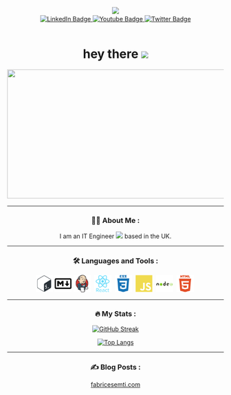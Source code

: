 <!--
https://www.sitepoint.com/github-profile-readme/
-->
<div id="whole-thing" align="center">  
  <div id="header">  
    <img src="https://media.giphy.com/media/jdPMeyv9rn0hZHh8n9/giphy.gif" width="100"/>
  </div>
  <div id="badges">
    <a href="https://www.linkedin.com/in/fabricesemti/">
      <img src="https://img.shields.io/badge/LinkedIn-blue?style=for-the-badge&logo=linkedin&logoColor=white" alt="LinkedIn Badge"/>
    </a>
    <a href="https://www.youtube.com/channel/UCgAdlwicjnjAXItHOSJMtpA">
      <img src="https://img.shields.io/badge/YouTube-red?style=for-the-badge&logo=youtube&logoColor=white" alt="Youtube Badge"/>
    </a>
    <a href="https://twitter.com/FabriceSemti">
      <img src="https://img.shields.io/badge/Twitter-blue?style=for-the-badge&logo=twitter&logoColor=white" alt="Twitter Badge"/>
    </a>
  </div>
  <img src="https://komarev.com/ghpvc/?username=fabricesemti80&style=flat-square&color=blue" alt=""/>
   <h1>
  hey there
  <img src="https://media.giphy.com/media/hvRJCLFzcasrR4ia7z/giphy.gif" width="30px"/>
</h1>
  <div >
  <img src="https://media.giphy.com/media/dWesBcTLavkZuG35MI/giphy.gif" width="600" height="300"/>
</div>
  
  ---
### :man_technologist: About Me :
  I am an IT Engineer <img src="https://media.giphy.com/media/WUlplcMpOCEmTGBtBW/giphy.gif" width="30"> based in the UK.
  
  ---
### :hammer_and_wrench: Languages and Tools :
  <div align="center">
    <img src="https://github.com/devicons/devicon/blob/master/icons/bash/bash-plain.svg" title="Bash" **alt="Bash" width="40" height="40"/>
    <img src="https://github.com/devicons/devicon/blob/master/icons/markdown/markdown-original.svg" title="Markdown" **alt="Markdown" width="40" height="40"/>    
  <img src="https://github.com/devicons/devicon/blob/master/icons/jenkins/jenkins-original.svg" title="Jenkins" alt="Jenkins" width="40" height="40"/>&nbsp;    
  <img src="https://github.com/devicons/devicon/blob/master/icons/react/react-original-wordmark.svg" title="React" alt="React" width="40" height="40"/>&nbsp;
  <img src="https://github.com/devicons/devicon/blob/master/icons/css3/css3-plain-wordmark.svg"  title="CSS3" alt="CSS" width="40" height="40"/>&nbsp;    
  <img src="https://github.com/devicons/devicon/blob/master/icons/javascript/javascript-plain.svg" title="Javascript"  alt="Javascript" width="40" height="40"/>&nbsp;
  <img src="https://github.com/devicons/devicon/blob/master/icons/nodejs/nodejs-original-wordmark.svg" title="NodeJS" alt="NodeJS" width="40" height="40"/>&nbsp;    
  <img src="https://github.com/devicons/devicon/blob/master/icons/html5/html5-plain-wordmark.svg" title="HTML5" alt="HTML5" width="40" height="40"/>&nbsp;    
</div>
  
  ---
### :fire: My Stats :
  
  [![GitHub Streak](http://github-readme-streak-stats.herokuapp.com?user=fabricesemti80&theme=dark&background=000000)](https://git.io/streak-stats)
  
  [![Top Langs](https://github-readme-stats.vercel.app/api/top-langs/?username=fabricesemti80&layout=compact&theme=vision-friendly-dark)](https://github.com/anuraghazra/github-readme-stats)
  
  ---
### :writing_hand: Blog Posts :
  <!-- BLOG-POST-LIST:START -->
  [fabricesemti.com](https://fabricesemti.com/)
<!-- BLOG-POST-LIST:END -->
 </div>
<!--
**fabricesemti80/fabricesemti80** is a ✨ _special_ ✨ repository because its `README.md` (this file) appears on your GitHub profile.
Here are some ideas to get you started:
- 🔭 I’m currently working on ...
- 🌱 I’m currently learning ...
- 👯 I’m looking to collaborate on ...
- 🤔 I’m looking for help with ...
- 💬 Ask me about ...
- 📫 How to reach me: ...
- 😄 Pronouns: ...
- ⚡ Fun fact: ...
-->
